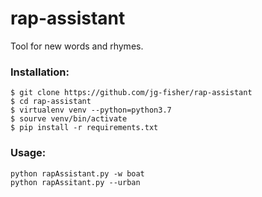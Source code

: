 # rap-assistant
Tool for new words and rhymes.

### Installation:

```
$ git clone https://github.com/jg-fisher/rap-assistant
$ cd rap-assistant
$ virtualenv venv --python=python3.7
$ sourve venv/bin/activate
$ pip install -r requirements.txt
```

### Usage:
```
python rapAssistant.py -w boat
python rapAssitant.py --urban
```

